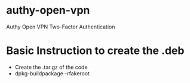 authy-open-vpn
==============

Authy Open VPN Two-Factor Authentication

Basic Instruction to create the .deb
====================================
* Create the .tar.gz of the code
* dpkg-buildpackage -rfakeroot
